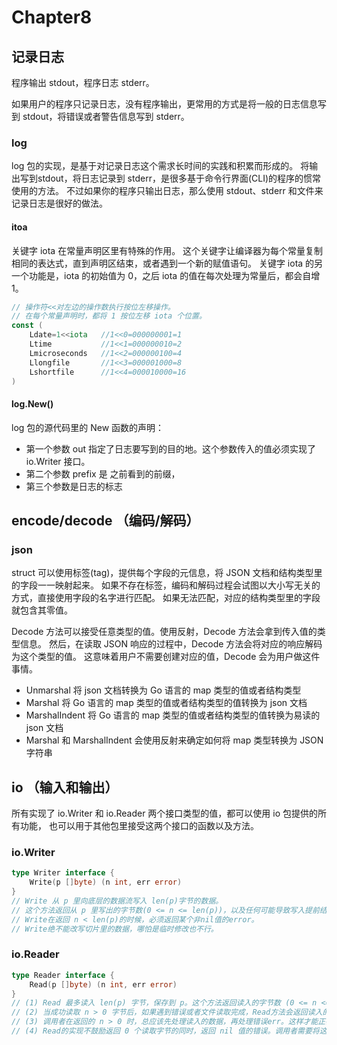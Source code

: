 # Chapter8

## 记录日志
程序输出 stdout，程序日志 stderr。

如果用户的程序只记录日志，没有程序输出，更常用的方式是将一般的日志信息写到 stdout，将错误或者警告信息写到 stderr。

### log
log 包的实现，是基于对记录日志这个需求长时间的实践和积累而形成的。
将输出写到stdout，将日志记录到 stderr，是很多基于命令行界面(CLI)的程序的惯常使用的方法。
不过如果你的程序只输出日志，那么使用 stdout、stderr 和文件来记录日志是很好的做法。

#### itoa
关键字 iota 在常量声明区里有特殊的作用。
这个关键字让编译器为每个常量复制相同的表达式，直到声明区结束，或者遇到一个新的赋值语句。
关键字 iota 的另一个功能是，iota 的初始值为 0，之后 iota 的值在每次处理为常量后，都会自增 1。

```go
// 操作符<<对左边的操作数执行按位左移操作。
// 在每个常量声明时，都将 1 按位左移 iota 个位置。
const (
    Ldate=1<<iota   //1<<0=000000001=1
    Ltime           //1<<1=000000010=2
    Lmicroseconds   //1<<2=000000100=4
    Llongfile       //1<<3=000001000=8
    Lshortfile      //1<<4=000010000=16
)
```

#### log.New()
log 包的源代码里的 New 函数的声明：
- 第一个参数 out 指定了日志要写到的目的地。这个参数传入的值必须实现了 io.Writer 接口。
- 第二个参数 prefix 是 之前看到的前缀，
- 第三个参数是日志的标志

## encode/decode （编码/解码）

### json
struct 可以使用标签(tag)，提供每个字段的元信息，将 JSON 文档和结构类型里的字段一一映射起来。
如果不存在标签，编码和解码过程会试图以大小写无关的方式，直接使用字段的名字进行匹配。
如果无法匹配，对应的结构类型里的字段就包含其零值。

Decode 方法可以接受任意类型的值。使用反射，Decode 方法会拿到传入值的类型信息。
然后，在读取 JSON 响应的过程中，Decode 方法会将对应的响应解码为这个类型的值。
这意味着用户不需要创建对应的值，Decode 会为用户做这件事情。

- Unmarshal 将 json 文档转换为 Go 语言的 map 类型的值或者结构类型
- Marshal 将 Go 语言的 map 类型的值或者结构类型的值转换为 json 文档
- MarshalIndent 将 Go 语言的 map 类型的值或者结构类型的值转换为易读的 json 文档
- Marshal 和 MarshalIndent 会使用反射来确定如何将 map 类型转换为 JSON 字符串

## io （输入和输出）
所有实现了 io.Writer 和 io.Reader 两个接口类型的值，都可以使用 io 包提供的所有功能，
也可以用于其他包里接受这两个接口的函数以及方法。

### io.Writer
```go
type Writer interface {
    Write(p []byte) (n int, err error)
}
// Write 从 p 里向底层的数据流写入 len(p)字节的数据。
// 这个方法返回从 p 里写出的字节数(0 <= n <= len(p))，以及任何可能导致写入提前结束的错误。
// Write在返回 n < len(p)的时候，必须返回某个非nil值的error。
// Write绝不能改写切片里的数据，哪怕是临时修改也不行。
```

### io.Reader
```go
type Reader interface {
    Read(p []byte) (n int, err error)
}
// (1) Read 最多读入 len(p) 字节，保存到 p。这个方法返回读入的字节数 (0 <= n <= len(p)) 和任何读取时发生的错误。即便 Read 返回的 n < len(p)，方法也可能使用所有 p 的空间存储临时数据。如果数据可以读取，但是字节长度不足 len(p)， 习惯上 Read 会立刻返回可用的数据，而不等待更多的数据。
// (2) 当成功读取 n > 0 字节后，如果遇到错误或者文件读取完成，Read方法会返回读入的字节数。方法可能会在本次调用返回一个非 nil 的错误，或者在下一次调用时返回错误(同时n == 0)。这种情况的的一个例子是，在输入的流结束时，Read会返回非零的读取字节数，可能会返回 err == EOF，也可能会返回 err == nil。无论如何，下一次调用Read应该返回0, EOF。
// (3) 调用者在返回的 n > 0 时，总应该先处理读入的数据，再处理错误err。这样才能正确操作读取一部分字节后发生的 I/O 错误。EOF 也要这样处理。
// (4) Read的实现不鼓励返回 0 个读取字节的同时，返回 nil 值的错误。调用者需要将这种返回状态视为没有做任何操作，而不是遇到读取结束。
```


